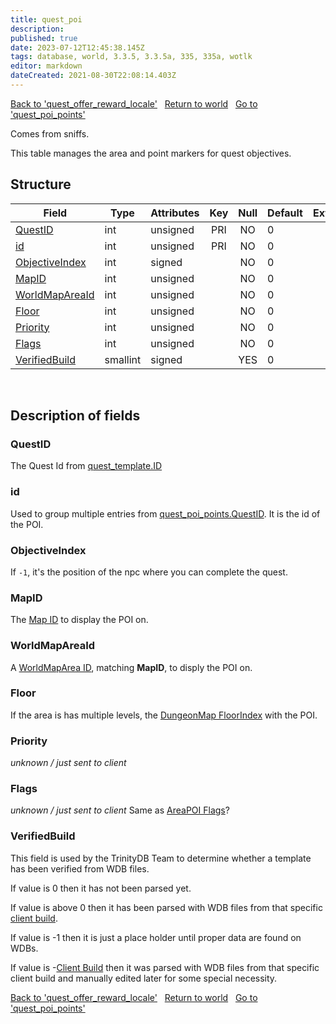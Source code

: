```yaml
---
title: quest_poi
description:
published: true
date: 2023-07-12T12:45:38.145Z
tags: database, world, 3.3.5, 3.3.5a, 335, 335a, wotlk
editor: markdown
dateCreated: 2021-08-30T22:08:14.403Z
---
```


<a href="https://trinitycore.info/en/database/335/world/quest_offer_reward_locale" class="mt-5 v-btn v-btn--depressed v-btn--flat v-btn--outlined theme--light v-size--default darkblue--text text--lighten-3"><span class="v-btn__content"><i aria-hidden="true" class="v-icon notranslate v-icon--left mdi mdi-arrow-left theme--light"></i><span>Back to 'quest_offer_reward_locale'</span></span></a>&nbsp;&nbsp;&nbsp;<a href="https://trinitycore.info/en/database/335/world/home" class="mt-5 v-btn v-btn--depressed v-btn--flat v-btn--outlined theme--light v-size--default darkblue--text text--lighten-3"><span class="v-btn__content"><i aria-hidden="true" class="v-icon notranslate v-icon--left mdi mdi-home-outline theme--light"></i><span>Return to world</span></span></a>&nbsp;&nbsp;&nbsp;<a href="https://trinitycore.info/en/database/335/world/quest_poi_points" class="mt-5 v-btn v-btn--depressed v-btn--flat v-btn--outlined theme--light v-size--default darkblue--text text--lighten-3"><span class="v-btn__content"><span>Go to 'quest_poi_points'</span><i aria-hidden="true" class="v-icon notranslate v-icon--right mdi mdi-arrow-right theme--light"></i></span></a>

Comes from sniffs.

This table manages the area and point markers for quest objectives.

## Structure

| Field | Type | Attributes | Key | Null | Default | Extra | Comment |
| --- | --- | --- | :---: | :---: | --- | --- | --- |
| [QuestID](#questid) | int | unsigned | PRI | NO | 0 |  |  |
| [id](#id) | int | unsigned | PRI | NO | 0 |  |  |
| [ObjectiveIndex](#objectiveindex) | int | signed |  | NO | 0 |  |  |
| [MapID](#mapid) | int | unsigned |  | NO | 0 |  |  |
| [WorldMapAreaId](#worldmapareaid) | int | unsigned |  | NO | 0 |  |  |
| [Floor](#floor) | int | unsigned |  | NO | 0 |  |  |
| [Priority](#priority) | int | unsigned |  | NO | 0 |  |  |
| [Flags](#flags) | int | unsigned |  | NO | 0 |  |  |
| [VerifiedBuild](#verifiedbuild) | smallint | signed |  | YES | 0 |  |  |
&nbsp;
## Description of fields

### QuestID
The Quest Id from [quest_template.ID](../world/quest_template#id)
&nbsp;

### id
Used to group multiple entries from [quest_poi_points.QuestID](../world/quest_poi_points#QuestID). It is the id of the POI.
&nbsp;

### ObjectiveIndex
If `-1`, it's the position of the npc where you can complete the quest.
&nbsp;

### MapID
The [Map ID](/files/DBC/335/map#id) to display the POI on.
&nbsp;

### WorldMapAreaId
A [WorldMapArea ID](/files/DBC/335/worldmaparea#id), matching **MapID**, to disply the POI on.
&nbsp;

### Floor
If the area is has multiple levels, the [DungeonMap FloorIndex](/files/DBC/335/dungeonmap#floorindex) with the POI.
&nbsp;

### Priority
*unknown / just sent to client*
&nbsp;

### Flags
*unknown / just sent to client*
Same as [AreaPOI Flags](/files/DBC/335/areapoi#flags)?
&nbsp;

### VerifiedBuild
This field is used by the TrinityDB Team to determine whether a template has been verified from WDB files.

If value is 0 then it has not been parsed yet.

If value is above 0 then it has been parsed with WDB files from that specific [client build](/en/database/335/auth/realmlist#gamebuild).

If value is -1 then it is just a place holder until proper data are found on WDBs.

If value is -[Client Build](/en/database/335/auth/realmlist#gamebuild) then it was parsed with WDB files from that specific client build and manually edited later for some special necessity.
&nbsp;

<a href="https://trinitycore.info/en/database/335/world/quest_offer_reward_locale" class="mt-5 v-btn v-btn--depressed v-btn--flat v-btn--outlined theme--light v-size--default darkblue--text text--lighten-3"><span class="v-btn__content"><i aria-hidden="true" class="v-icon notranslate v-icon--left mdi mdi-arrow-left theme--light"></i><span>Back to 'quest_offer_reward_locale'</span></span></a>&nbsp;&nbsp;&nbsp;<a href="https://trinitycore.info/en/database/335/world/home" class="mt-5 v-btn v-btn--depressed v-btn--flat v-btn--outlined theme--light v-size--default darkblue--text text--lighten-3"><span class="v-btn__content"><i aria-hidden="true" class="v-icon notranslate v-icon--left mdi mdi-home-outline theme--light"></i><span>Return to world</span></span></a>&nbsp;&nbsp;&nbsp;<a href="https://trinitycore.info/en/database/335/world/quest_poi_points" class="mt-5 v-btn v-btn--depressed v-btn--flat v-btn--outlined theme--light v-size--default darkblue--text text--lighten-3"><span class="v-btn__content"><span>Go to 'quest_poi_points'</span><i aria-hidden="true" class="v-icon notranslate v-icon--right mdi mdi-arrow-right theme--light"></i></span></a>
